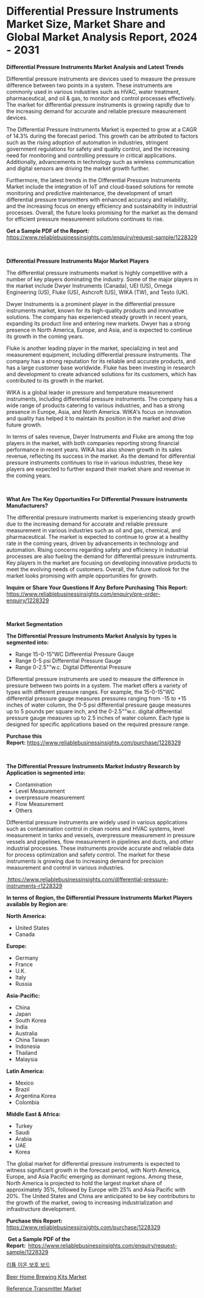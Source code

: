 <p><h1>Differential Pressure Instruments Market Size, Market Share and Global Market Analysis Report, 2024 - 2031</h1></p><p><strong>Differential Pressure Instruments Market Analysis and Latest Trends</strong></p>
<p><p>Differential pressure instruments are devices used to measure the pressure difference between two points in a system. These instruments are commonly used in various industries such as HVAC, water treatment, pharmaceutical, and oil & gas, to monitor and control processes effectively. The market for differential pressure instruments is growing rapidly due to the increasing demand for accurate and reliable pressure measurement devices.</p><p>The Differential Pressure Instruments Market is expected to grow at a CAGR of 14.3% during the forecast period. This growth can be attributed to factors such as the rising adoption of automation in industries, stringent government regulations for safety and quality control, and the increasing need for monitoring and controlling pressure in critical applications. Additionally, advancements in technology such as wireless communication and digital sensors are driving the market growth further.</p><p>Furthermore, the latest trends in the Differential Pressure Instruments Market include the integration of IoT and cloud-based solutions for remote monitoring and predictive maintenance, the development of smart differential pressure transmitters with enhanced accuracy and reliability, and the increasing focus on energy efficiency and sustainability in industrial processes. Overall, the future looks promising for the market as the demand for efficient pressure measurement solutions continues to rise.</p></p>
<p><strong>Get a Sample PDF of the Report:&nbsp;</strong> <a href="https://www.reliablebusinessinsights.com/enquiry/request-sample/1228329">https://www.reliablebusinessinsights.com/enquiry/request-sample/1228329</a></p>
<p>&nbsp;</p>
<p><strong>Differential Pressure Instruments Major Market Players</strong></p>
<p><p>The differential pressure instruments market is highly competitive with a number of key players dominating the industry. Some of the major players in the market include Dwyer Instruments (Canada), UEI (US), Omega Engineering (US), Fluke (US), Ashcroft (US), WIKA (TW), and Testo (UK).</p><p>Dwyer Instruments is a prominent player in the differential pressure instruments market, known for its high-quality products and innovative solutions. The company has experienced steady growth in recent years, expanding its product line and entering new markets. Dwyer has a strong presence in North America, Europe, and Asia, and is expected to continue its growth in the coming years.</p><p>Fluke is another leading player in the market, specializing in test and measurement equipment, including differential pressure instruments. The company has a strong reputation for its reliable and accurate products, and has a large customer base worldwide. Fluke has been investing in research and development to create advanced solutions for its customers, which has contributed to its growth in the market.</p><p>WIKA is a global leader in pressure and temperature measurement instruments, including differential pressure instruments. The company has a wide range of products catering to various industries, and has a strong presence in Europe, Asia, and North America. WIKA's focus on innovation and quality has helped it to maintain its position in the market and drive future growth.</p><p>In terms of sales revenue, Dwyer Instruments and Fluke are among the top players in the market, with both companies reporting strong financial performance in recent years. WIKA has also shown growth in its sales revenue, reflecting its success in the market. As the demand for differential pressure instruments continues to rise in various industries, these key players are expected to further expand their market share and revenue in the coming years.</p></p>
<p>&nbsp;</p>
<p><strong>What Are The Key Opportunities For Differential Pressure Instruments Manufacturers?</strong></p>
<p><p>The differential pressure instruments market is experiencing steady growth due to the increasing demand for accurate and reliable pressure measurement in various industries such as oil and gas, chemical, and pharmaceutical. The market is expected to continue to grow at a healthy rate in the coming years, driven by advancements in technology and automation. Rising concerns regarding safety and efficiency in industrial processes are also fueling the demand for differential pressure instruments. Key players in the market are focusing on developing innovative products to meet the evolving needs of customers. Overall, the future outlook for the market looks promising with ample opportunities for growth.</p></p>
<p><strong>Inquire or Share Your Questions If Any Before Purchasing This Report:</strong> <a href="https://www.reliablebusinessinsights.com/enquiry/pre-order-enquiry/1228329">https://www.reliablebusinessinsights.com/enquiry/pre-order-enquiry/1228329</a></p>
<p>&nbsp;</p>
<p><strong>Market Segmentation</strong></p>
<p><strong>The Differential Pressure Instruments Market Analysis by types is segmented into:</strong></p>
<p><ul><li>Range 15-0-15"WC Differential Pressure Gauge</li><li>Range 0-5 psi Differential Pressure Gauge</li><li>Range 0-2.5""w.c. Digital Differential Pressure</li></ul></p>
<p><p>Differential pressure instruments are used to measure the difference in pressure between two points in a system. The market offers a variety of types with different pressure ranges. For example, the 15-0-15"WC differential pressure gauge measures pressures ranging from -15 to +15 inches of water column, the 0-5 psi differential pressure gauge measures up to 5 pounds per square inch, and the 0-2.5""w.c. digital differential pressure gauge measures up to 2.5 inches of water column. Each type is designed for specific applications based on the required pressure range.</p></p>
<p><strong>Purchase this Report:&nbsp;</strong><a href="https://www.reliablebusinessinsights.com/purchase/1228329">https://www.reliablebusinessinsights.com/purchase/1228329</a></p>
<p>&nbsp;</p>
<p><strong>The Differential Pressure Instruments Market Industry Research by Application is segmented into:</strong></p>
<p><ul><li>Contamination</li><li>Level Measurement</li><li>overpressure measurement</li><li>Flow Measurement</li><li>Others</li></ul></p>
<p><p>Differential pressure instruments are widely used in various applications such as contamination control in clean rooms and HVAC systems, level measurement in tanks and vessels, overpressure measurement in pressure vessels and pipelines, flow measurement in pipelines and ducts, and other industrial processes. These instruments provide accurate and reliable data for process optimization and safety control. The market for these instruments is growing due to increasing demand for precision measurement and control in various industries.</p></p>
<p><a href="https://www.reliablebusinessinsights.com/differential-pressure-instruments-r1228329">&nbsp;https://www.reliablebusinessinsights.com/differential-pressure-instruments-r1228329</a></p>
<p><strong>In terms of Region, the Differential Pressure Instruments Market Players available by Region are:</strong></p>
<p>
    <p> <strong> North America: </strong>
        <ul>
            <li>United States</li>
            <li>Canada</li>
        </ul>
        </p> 
    <p> <strong> Europe: </strong>
        <ul>
            <li>Germany</li>
            <li>France</li>
            <li>U.K.</li>
            <li>Italy</li>
            <li>Russia</li>
        </ul>
        </p> 
    <p> <strong> Asia-Pacific: </strong>
        <ul>
            <li>China</li>
            <li>Japan</li>
            <li>South Korea</li>
            <li>India</li>
            <li>Australia</li>
            <li>China Taiwan</li>
            <li>Indonesia</li>
            <li>Thailand</li>
            <li>Malaysia</li>
        </ul>
        </p> 
    <p> <strong> Latin America: </strong>
        <ul>
            <li>Mexico</li>
            <li>Brazil</li>
            <li>Argentina Korea</li>
            <li>Colombia</li>
        </ul>
        </p> 
    <p> <strong> Middle East & Africa: </strong>
        <ul>
            <li>Turkey</li>
            <li>Saudi</li>
            <li>Arabia</li>
            <li>UAE</li>
            <li>Korea</li>
        </ul>
    </p>
    </p>
<p><p>The global market for differential pressure instruments is expected to witness significant growth in the forecast period, with North America, Europe, and Asia Pacific emerging as dominant regions. Among these, North America is projected to hold the largest market share of approximately 35%, followed by Europe with 25% and Asia Pacific with 20%. The United States and China are anticipated to be key contributors to the growth of the market, owing to increasing industrialization and infrastructure development.</p></p>
<p><strong>Purchase this Report: </strong><a href="https://www.reliablebusinessinsights.com/purchase/1228329">https://www.reliablebusinessinsights.com/purchase/1228329</a></p>
<p>&nbsp;<strong>Get a Sample PDF of the Report:&nbsp;&nbsp;</strong><a href="https://www.reliablebusinessinsights.com/enquiry/request-sample/1228329">https://www.reliablebusinessinsights.com/enquiry/request-sample/1228329</a></p>
<p><strong></strong></p>
<p><p><a href="https://github.com/erwindropdead54/Market-Research-Report-List-1/blob/main/2510801166770.md">리튬 이온 보호 보드</a></p><p><a href="https://github.com/whpnbwim9/Market-Research-Report-List-1/blob/main/beer-home-brewing-kits-market.md">Beer Home Brewing Kits Market</a></p><p><a href="https://view.publitas.com/reportprime-1/global-reference-transmitter-market-size-is-expected-to-reach-at-a-cagr-of-6-9-and-this-report-covers-market-growth-trend-opportunity-and-forecast-2024-2031/">Reference Transmitter Market</a></p></p>